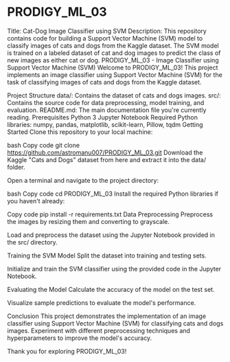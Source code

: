 # PRODIGY_ML_03
Title: Cat-Dog Image Classifier using SVM Description: This repository contains code for building a Support Vector Machine (SVM) model to classify images of cats and dogs from the Kaggle dataset. The SVM model is trained on a labeled dataset of cat and dog images to predict the class of new images as either cat or dog.
PRODIGY_ML_03 - Image Classifier using Support Vector Machine (SVM)
Welcome to PRODIGY_ML_03! This project implements an image classifier using Support Vector Machine (SVM) for the task of classifying images of cats and dogs from the Kaggle dataset.

Project Structure
data/: Contains the dataset of cats and dogs images.
src/: Contains the source code for data preprocessing, model training, and evaluation.
README.md: The main documentation file you're currently reading.
Prerequisites
Python 3
Jupyter Notebook
Required Python libraries: numpy, pandas, matplotlib, scikit-learn, Pillow, tqdm
Getting Started
Clone this repository to your local machine:

bash
Copy code
git clone https://github.com/astromanu007/PRODIGY_ML_03.git
Download the Kaggle "Cats and Dogs" dataset from here and extract it into the data/ folder.

Open a terminal and navigate to the project directory:

bash
Copy code
cd PRODIGY_ML_03
Install the required Python libraries if you haven't already:

Copy code
pip install -r requirements.txt
Data Preprocessing
Preprocess the images by resizing them and converting to grayscale.

Load and preprocess the dataset using the Jupyter Notebook provided in the src/ directory.

Training the SVM Model
Split the dataset into training and testing sets.

Initialize and train the SVM classifier using the provided code in the Jupyter Notebook.

Evaluating the Model
Calculate the accuracy of the model on the test set.

Visualize sample predictions to evaluate the model's performance.

Conclusion
This project demonstrates the implementation of an image classifier using Support Vector Machine (SVM) for classifying cats and dogs images. Experiment with different preprocessing techniques and hyperparameters to improve the model's accuracy.

Thank you for exploring PRODIGY_ML_03!
